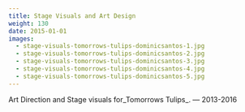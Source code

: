```yaml
---
title: Stage Visuals and Art Design
weight: 130
date: 2015-01-01
images:
  - stage-visuals-tomorrows-tulips-dominicsantos-1.jpg
  - stage-visuals-tomorrows-tulips-dominicsantos-2.jpg
  - stage-visuals-tomorrows-tulips-dominicsantos-3.jpg
  - stage-visuals-tomorrows-tulips-dominicsantos-4.jpg
  - stage-visuals-tomorrows-tulips-dominicsantos-5.jpg
---
```

Art Direction and Stage visuals for_Tomorrows Tulips_. — 2013-2016

